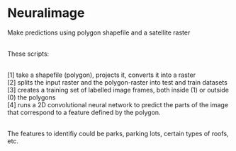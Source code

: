 # Neuralimage<br>
Make predictions using polygon shapefile and a satellite raster<br><br>

These scripts:<br><br>

[1] take a shapefile (polygon), projects it, converts it into a raster<br>
[2] splits the input raster and the polygon-raster into test and train datasets<br>
[3] creates a training set of labelled image frames, both inside (1) or outside (0) the polygons<br>
[4] runs a 2D convolutional neural network to predict the parts of the image that correspond to a feature defined by the polygon.<br><br>

The features to identifiy could be parks, parking lots, certain types of roofs, etc.
